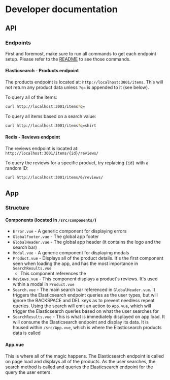 # Developer documentation

## API

### Endpoints

First and foremost, make sure to run all commands to get each endpoint setup. Please refer to the [README](README.md) to see those commands.

#### Elasticsearch - Products endpoint

The products endpoint is located at: `http://localhost:3001/items`. This will not return any product data unless `?q=` is appended to it (see below).

To query all of the items:

```sh
curl http://localhost:3001/items?q=
```

To query all items based on a search value:

```sh
curl http://localhost:3001/items?q=shirt
```

#### Redis - Reviews endpoint

The reviews endpoint is located at: `http://localhost:3001/items/{id}/reviews/`

To query the reviews for a specific product, try replacing `{id}` with a random ID:

```sh
curl http://localhost:3001/items/6/reviews/
```

## App

### Structure

#### Components (located in `/src/components/`)

- `Error.vue` - A generic component for displaying errors
- `GlobalFooter.vue` - The global app footer
- `GlobalHeader.vue` - The global app header (it contains the logo and the search bar)
- `Modal.vue` - A generic component for displaying modals
- `Product.vue` - Displays all of the product details. It's the first component seen when loading the app, and has the most importance in `SearchResults.vue`
  - This component references the
- `Reviews.vue` - This component displays a product's reviews. It's used within a modal in `Product.vue`
- `Search.vue` - The main search bar referenced in `GlobalHeader.vue`. It triggers the Elasticsearch endpoint queries as the user types, but will ignore the BACKSPACE and DEL keys as to prevent needless repeat queries. Using the search will emit an action to `App.vue`, which will trigger the Elasticsearch queries based on what the user searches for
- `SearchResults.vue` - This is what is immediately displayed on app load. It will consume the Elasticsearch endpoint and display its data. It is housed within `/src/App.vue`, which is where the Elasticsearch products data is called

#### App.vue

This is where all of the magic happens. The Elasticsearch endpoint is called on page load and displays all of the products. As the user searches, the search method is called and queries the Elasticsearch endpoint for the query the user enters.

```

```
